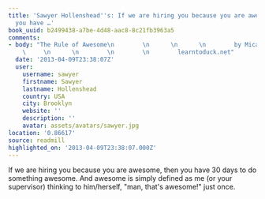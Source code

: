 ```yaml
---
title: 'Sawyer Hollenshead''s: If we are hiring you because you are awesome, then
  you have …'
book_uuid: b2499438-a7be-4d48-aac8-8c21fb3963a5
comments:
- body: "The Rule of Awesome\n        \n      \n      \n        by Micah Baldwin\n
    \     \n      \n        \n        \n        learntoduck.net"
  date: '2013-04-09T23:38:07Z'
  user:
    username: sawyer
    firstname: Sawyer
    lastname: Hollenshead
    country: USA
    city: Brooklyn
    website: ''
    description: ''
    avatar: assets/avatars/sawyer.jpg
location: '0.86617'
source: readmill
highlighted_on: '2013-04-09T23:38:07.000Z'
---
```


If we are hiring you because you are awesome, then you have 30 days to do something awesome. And awesome is simply defined as me (or your supervisor) thinking to him/herself, "man, that's awesome!" just once.